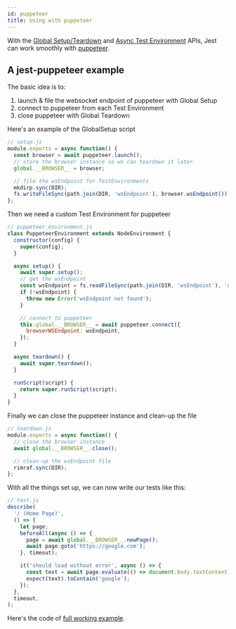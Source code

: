 ```yaml
---
id: puppeteer
title: Using with puppeteer
---
```


With the [Global Setup/Teardown](Configuration.md#globalsetup-string) and
[Async Test Environment](Configuration.md#testenvironment-string) APIs, Jest can
work smoothly with [puppeteer](https://github.com/GoogleChrome/puppeteer).

## A jest-puppeteer example

The basic idea is to:

1. launch & file the websocket endpoint of puppeteer with Global Setup
2. connect to puppeteer from each Test Environment
3. close puppeteer with Global Teardown

Here's an example of the GlobalSetup script

```js
// setup.js
module.exports = async function() {
  const browser = await puppeteer.launch();
  // store the browser instance so we can teardown it later
  global.__BROWSER__ = browser;

  // file the wsEndpoint for TestEnvironments
  mkdirp.sync(DIR);
  fs.writeFileSync(path.join(DIR, 'wsEndpoint'), browser.wsEndpoint());
};
```

Then we need a custom Test Environment for puppeteer

```js
// puppeteer_environment.js
class PuppeteerEnvironment extends NodeEnvironment {
  constructor(config) {
    super(config);
  }

  async setup() {
    await super.setup();
    // get the wsEndpoint
    const wsEndpoint = fs.readFileSync(path.join(DIR, 'wsEndpoint'), 'utf8');
    if (!wsEndpoint) {
      throw new Error('wsEndpoint not found');
    }

    // connect to puppeteer
    this.global.__BROWSER__ = await puppeteer.connect({
      browserWSEndpoint: wsEndpoint,
    });
  }

  async teardown() {
    await super.teardown();
  }

  runScript(script) {
    return super.runScript(script);
  }
}
```

Finally we can close the puppeteer instance and clean-up the file

```js
// teardown.js
module.exports = async function() {
  // close the browser instance
  await global.__BROWSER__.close();

  // clean-up the wsEndpoint file
  rimraf.sync(DIR);
};
```

With all the things set up, we can now write our tests like this:

```js
// test.js
describe(
  '/ (Home Page)',
  () => {
    let page;
    beforeAll(async () => {
      page = await global.__BROWSER__.newPage();
      await page.goto('https://google.com');
    }, timeout);

    it('should load without error', async () => {
      const text = await page.evaluate(() => document.body.textContent);
      expect(text).toContain('google');
    });
  },
  timeout,
);
```

Here's the code of
[full working example](https://github.com/xfumihiro/jest-puppeteer-example).

